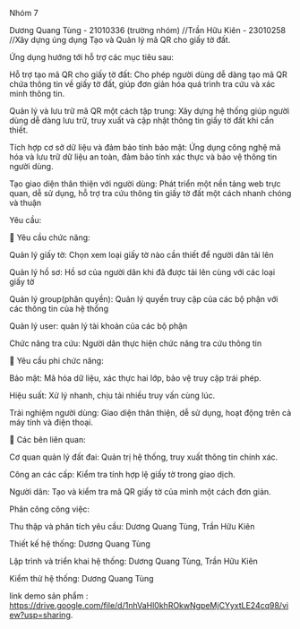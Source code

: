 Nhóm 7

Dương Quang Tùng - 21010336 (trường nhóm)
//Trần Hữu Kiên - 23010258
//Xây dựng úng dụng Tạo và Quản lý mã QR cho giấy tờ đất.

Ứng dụng hướng tới hỗ trợ các mục tiêu sau:

 Hỗ trợ tạo mã QR cho giấy tờ đất: Cho phép người dùng dễ dàng tạo mã QR chứa thông tin về giấy tờ đất, giúp đơn giản hóa quá trình tra cứu và xác minh thông tin. 

 Quản lý và lưu trữ mã QR một cách tập trung: Xây dựng hệ thống giúp người dùng dễ dàng lưu trữ, truy xuất và cập nhật thông tin giấy tờ đất khi cần thiết. 
 
 Tích hợp cơ sở dữ liệu và đảm bảo tính bảo mật: Ứng dụng công nghệ mã hóa và lưu trữ dữ liệu an toàn, đảm bảo tính xác thực và bảo vệ thông tin người dùng. 
 
 Tạo giao diện thân thiện với người dùng: Phát triển một nền tảng web trực quan, dễ sử dụng, hỗ trợ tra cứu thông tin giấy tờ đất một cách nhanh chóng và thuận


Yêu cầu: 

🔧 Yêu cầu chức năng: 

 Quản lý giấy tờ: Chọn xem loại giấy tờ nào cần thiết để người dân tải lên
 
 Quản lý hồ sơ: Hồ sơ của người dân khi đã được tải lên cùng với các loại giấy tờ
 
 Quản lý group(phân quyền): Quản lý quyền truy cập của các bộ phận với các thông tin của hệ thống
 
 Quản lý user: quản lý tài khoản của các bộ phận
 
 Chức năng tra cứu: Người dân thực hiện chức năng tra cứu thông tin



🔐 Yêu cầu phi chức năng: 

 Bảo mật: Mã hóa dữ liệu, xác thực hai lớp, bảo vệ truy cập trái phép. 
 
 Hiệu suất: Xử lý nhanh, chịu tải nhiều truy vấn cùng lúc. 
 
 Trải nghiệm người dùng: Giao diện thân thiện, dễ sử dụng, hoạt động trên cả máy tính và điện thoại.



👥 Các bên liên quan:

 Cơ quan quản lý đất đai: Quản trị hệ thống, truy xuất thông tin chính xác. 
 
 Công an các cấp: Kiểm tra tính hợp lệ giấy tờ trong giao dịch. 
 
 Người dân: Tạo và kiểm tra mã QR giấy tờ của mình một cách đơn giản.



Phân công công việc: 

Thu thập và phân tích yêu cầu: Dương Quang Tùng, Trần Hữu Kiên

Thiết kế hệ thống: Dương Quang Tùng

Lập trình và triển khai hệ thống: Dương Quang Tùng, Trần Hữu Kiên

Kiểm thử hệ thống: Dương Quang Tùng

link demo sản phẩm : https://drive.google.com/file/d/1nhVaHl0khROkwNgpeMjCYyxtLE24cq98/view?usp=sharing.



